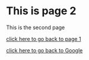 # This is page 2

This is the second page

[click here to go back to page 1](Readme.md)

[click here to go back to Google](https://www.google.com)
